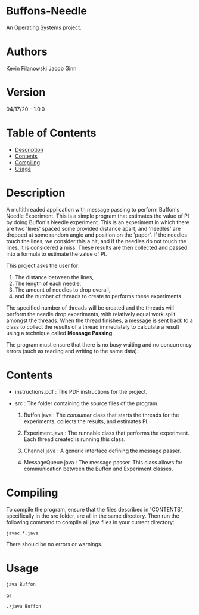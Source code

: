 # Buffons-Needle
An Operating Systems project.

# Authors
Kevin Filanowski
Jacob Ginn

# Version
04/17/20 - 1.0.0

# Table of Contents
* [Description](#description)
* [Contents](#contents)
* [Compiling](#compiling)
* [Usage](#usage)

# Description
A multithreaded application with message passing to perform Buffon's Needle Experiment.
This is a simple program that estimates the value of PI by doing Buffon's Needle experiment.
This is an experiment in which there are two 'lines' spaced some provided distance apart, and 
'needles' are dropped at some random angle and position on the 'paper'. If the needles touch the lines,
we consider this a hit, and if the needles do not touch the lines, it is considered a miss.
These results are then collected and passed into a formula to estimate the value of PI.

This project asks the user for:
1. The distance between the lines,
2. The length of each needle,
3. The amount of needles to drop overall,
4. and the number of threads to create to performs these experiments.

The specified number of threads will be created and the threads will perform the needle drop experiments,
with relatively equal work split amongst the threads. When the thread finishes, a message is sent back to a class to collect
the results of a thread immediately to calculate a result using a technique called **Message Passing**.

The program must ensure that there is no busy waiting and no concurrency errors (such as reading and writing to the same data).


# Contents
- instructions.pdf : The PDF instructions for the project.

- src : The folder containing the source files of the program.

   1. Buffon.java : The *consumer* class that starts the threads for the experiments, collects the results, and estimates PI.
   
   2. Experiment.java : The runnable class that performs the experiment. Each thread created is running this class.
   
   3. Channel.java : A generic interface defining the message passer.
   
   4. MessageQueue.java : The message passer. This class allows for communication between the Buffon and Experiment classes.
   
   
# Compiling
To compile the program, ensure that the files described in 'CONTENTS',
specifically in the src folder, are all in the same directory.
Then run the following command to compile all java files in your current
directory:

`javac *.java`

There should be no errors or warnings.

# Usage
`java Buffon`

or

`./java Buffon`
